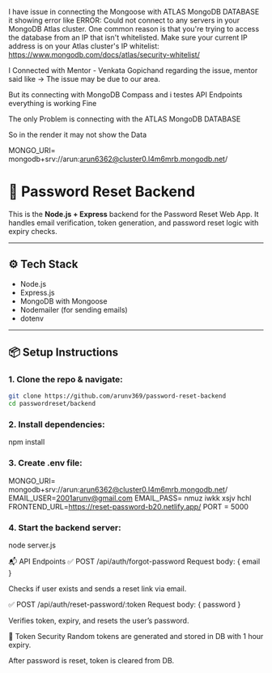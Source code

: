 I have issue in connecting the Mongoose with ATLAS MongoDB DATABASE it showing error like
ERROR:
Could not connect to any servers in your MongoDB Atlas cluster. One common reason is that you're trying to access the database from an IP that isn't whitelisted. Make sure your current IP address is on your Atlas cluster's IP whitelist: https://www.mongodb.com/docs/atlas/security-whitelist/

I Connected with Mentor - Venkata Gopichand regarding the issue, mentor said like
-> The issue may be due to our area.

But its connecting with MongoDB Compass and i testes API Endpoints everything is working Fine

The only Problem is connecting with the ATLAS MongoDB DATABASE

So in the render it may not show the Data

MONGO_URI= mongodb+srv://arun:arun6362@cluster0.l4m6mrb.mongodb.net/

# 🔐 Password Reset Backend

This is the **Node.js + Express** backend for the Password Reset Web App. It handles email verification, token generation, and password reset logic with expiry checks.

---

## ⚙️ Tech Stack

- Node.js
- Express.js
- MongoDB with Mongoose
- Nodemailer (for sending emails)
- dotenv

---

## 📦 Setup Instructions

### 1. Clone the repo & navigate:

```bash
git clone https://github.com/arunv369/password-reset-backend
cd passwordreset/backend
```

### 2. Install dependencies:

npm install

### 3. Create .env file:

MONGO_URI= mongodb+srv://arun:arun6362@cluster0.l4m6mrb.mongodb.net/
EMAIL_USER=2001arunv@gmail.com
EMAIL_PASS= nmuz iwkk xsjv hchl
FRONTEND_URL=https://reset-password-b20.netlify.app/
PORT = 5000

### 4. Start the backend server:

node server.js

📬 API Endpoints
✅ POST /api/auth/forgot-password
Request body: { email }

Checks if user exists and sends a reset link via email.

✅ POST /api/auth/reset-password/:token
Request body: { password }

Verifies token, expiry, and resets the user’s password.

🔐 Token Security
Random tokens are generated and stored in DB with 1 hour expiry.

After password is reset, token is cleared from DB.
